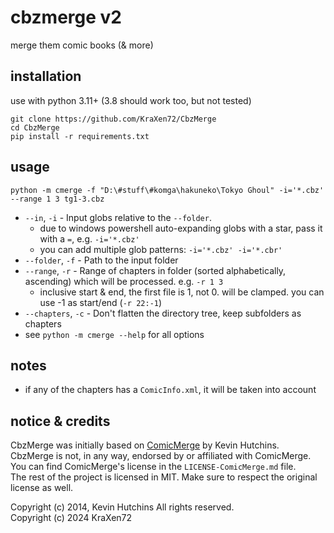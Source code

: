 # cbzmerge v2
merge them comic books (& more)

## installation
use with python 3.11+ (3.8 should work too, but not tested)
```shell
git clone https://github.com/KraXen72/CbzMerge
cd CbzMerge
pip install -r requirements.txt
```

## usage
```shell
python -m cmerge -f "D:\#stuff\#komga\hakuneko\Tokyo Ghoul" -i='*.cbz' --range 1 3 tg1-3.cbz
```
- `--in`, `-i` - Input globs relative to the `--folder`.
  - due to windows powershell auto-expanding globs with a star, pass it with a `=`, e.g. `-i='*.cbz'`
  - you can add multiple glob patterns: `-i='*.cbz' -i='*.cbr'`
- `--folder`, `-f` - Path to the input folder
- `--range`, `-r` - Range of chapters in folder (sorted alphabetically, ascending) which will be processed. e.g. `-r 1 3`
  - inclusive start & end, the first file is 1, not 0. will be clamped. you can use -1 as start/end (`-r 22:-1`)
- `--chapters`, `-c` - Don't flatten the directory tree, keep subfolders as chapters
- see `python -m cmerge --help` for all options

## notes 
- if any of the chapters has a `ComicInfo.xml`, it will be taken into account

## notice & credits
CbzMerge was initially based on [ComicMerge](https://github.com/khutchins/ComicMerge) by Kevin Hutchins.  
CbzMerge is not, in any way, endorsed by or affiliated with ComicMerge.  
You can find ComicMerge's license in the `LICENSE-ComicMerge.md` file.  
The rest of the project is licensed in MIT. Make sure to respect the original license as well.
  
Copyright (c) 2014, Kevin Hutchins All rights reserved.  
Copyright (c) 2024 KraXen72  